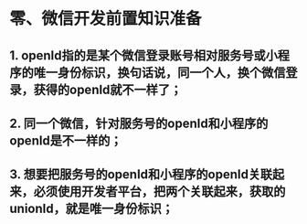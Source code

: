 # 零、微信开发前置知识准备

## 1. openId指的是某个微信登录账号相对服务号或小程序的唯一身份标识，换句话说，同一个人，换个微信登录，获得的openId就不一样了；

## 2. 同一个微信，针对服务号的openId和小程序的openId是不一样的；

## 3. 想要把服务号的openId和小程序的openId关联起来，必须使用开发者平台，把两个关联起来，获取的unionId，就是唯一身份标识；

